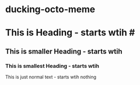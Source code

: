 ducking-octo-meme
=================

# This is Heading - starts wtih \#

## This is smaller Heading - starts wtih ##

### This is smallest Heading - starts wtih ###

This is just normal text - starts wtih nothing
